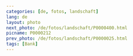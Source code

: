 ```yaml
---
categories: [de, fotos, landschaft]
lang: de
layout: photo
next_photo: /de/fotos/landschaft/P0000400.html
picname: P0000212
prev_photo: /de/fotos/landschaft/P0000025.html
tags: [Bank]
---
```

